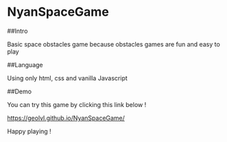 # NyanSpaceGame

##Intro

Basic space obstacles game because obstacles games are fun and easy to play

##Language

Using only html, css and vanilla Javascript

##Demo

You can try this game by clicking this link below !

https://geolvl.github.io/NyanSpaceGame/

Happy playing !
